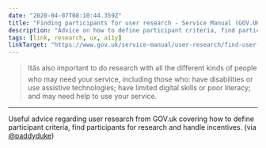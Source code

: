 ```yaml
---
date: "2020-04-07T08:10:44.359Z"
title: "Finding participants for user research - Service Manual (GOV.UK)"
description: "Advice on how to define participant criteria, find participants for research and handle incentives."
tags: [link, research, ux, a11y]
linkTarget: "https://www.gov.uk/service-manual/user-research/find-user-research-participants"
---
```

> Itâs also important to do research with all the different kinds of people who may need your service, including those who: have disabilities or use assistive technologies; have limited digital skills or poor literacy; and may need help to use your service.
---

Useful advice regarding user research from GOV.uk covering how to define participant criteria, find participants for research and handle incentives. (via [@paddyduke](https://twitter.com/paddyduke))